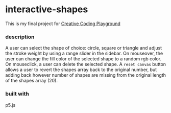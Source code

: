 # interactive-shapes
This is my final project for [Creative Coding Playground](https://www.index-space.org/products/creative-coding-playground-1)

### description
A user can select the shape of choice: circle, square or triangle and adjust the stroke weight by using a range slider in the sidebar.  On mouseover, the user can change the fill color of the selected shape to a random rgb color.  On mouseclick, a user can delete the selected shape.  A `reset canvas` button allows a user to revert the shapes array back to the original number, but adding back however number of shapes are missing from the original length of the shapes array (20).

### built with
p5.js


